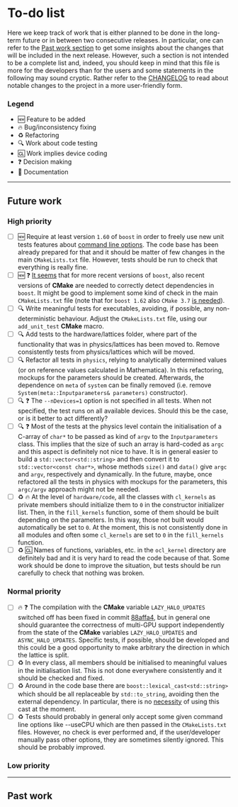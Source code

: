 # To-do list

Here we keep track of work that is either planned to be done in the long-term future or in between two consecutive releases.
In particular, one can refer to the [Past work section](#past-work) to get some insights about the changes that will be included in the next release.
However, such a section is not intended to be a complete list and, indeed, you should keep in mind that this file is more for the developers than for the users and some statements in the following may sound cryptic.
Rather refer to the [CHANGELOG](https://github.com/AG-Philipsen/cl2qcd/blob/master/CHANGELOG.md) to read about notable changes to the project in a more user-friendly form.

### Legend

* :new: Feature to be added
* :fire: Bug/inconsistency fixing
* :recycle: Refactoring
* :mag: Work about code testing
* :cl: Work implies device coding
* :question: Decision making
* :memo: Documentation

----

## Future work

### High priority

 - [ ] :new: Require at least version `1.60` of `boost` in order to freely use new unit tests features about [command line options](https://www.boost.org/doc/libs/1_60_0/libs/test/doc/html/boost_test/change_log.html).
             The code base has been already prepared for that and it should be matter of few changes in the main `CMakeLists.txt` file.
             However, tests should be run to check that everything is really fine.
 - [ ] :new: :question: [It seems](https://stackoverflow.com/a/42124857) that for more recent versions of `boost`, also recent versions of **CMake** are needed to correctly detect dependencies in `boost`.
                        It might be good to implement some kind of check in the main `CMakeLists.txt` file (note that for `boost 1.62` also `CMake 3.7` [is needed](https://stackoverflow.com/a/40929234)).
 - [ ] :mag: Write meaningful tests for executables, avoiding, if possible, any non-deterministic behaviour.
             Adjust the `CMakeLists.txt` file, using our `add_unit_test` **CMake** macro.
 - [ ] :mag: Add tests to the hardware/lattices folder, where part of the functionality that was in physics/lattices has been moved to.
             Remove consistently tests from physics/lattices which will be moved.
 - [ ] :mag: Refactor all tests in `physics`, relying to analytically determined values (or on reference values calculated in Mathematica).
             In this refactoring, mockups for the parameters should be created.
             Afterwards, the dependence on `meta` of `system` can be finally removed (i.e. remove `System(meta::Inputparameters& parameters)` constructor).
 - [ ] :mag: :question: The `--nDevices=1` option is not specified in all tests.
                        When not specified, the test runs on all available devices.
                        Should this be the case, or is it better to act differently?
 - [ ] :mag: :question: Most of the tests at the physics level contain the initialisation of a C-array of `char*` to be passed as kind of `argv` to the `Inputparameters` class.
                        This implies that the size of such an array is hard-coded as `argc` and this aspect is definitely not nice to have.
                        It is in general easier to build a `std::vector<std::string>` and then convert it to `std::vector<const char*>`, whose methods `size()` and `data()` give `argc` and `argv`, respectively and dynamically.
                        In the future, maybe, once refactored all the tests in physics with mockups for the parameters, this `argc/argv` approach might not be needed.
 - [ ] :recycle: :fire: At the level of `hardware/code`, all the classes with `cl_kernels` as private members should initialize them to `0` in the constructor initializer list.
                        Then, in the `fill_kernels` function, some of them should be built depending on the parameters.
                        In this way, those not built would automatically be set to `0`.
                        At the moment, this is not consistently done in all modules and often some `cl_kernels` are set to `0` in the `fill_kernels` function.
 - [ ] :recycle: :cl: Names of functions, variables, etc. in the `ocl_kernel` directory are definitely bad and it is very hard to read the code because of that.
                      Some work should be done to improve the situation, but tests should be run carefully to check that nothing was broken.

### Normal priority

 - [ ] :fire: :question: The compilation with the **CMake** variable `LAZY_HALO_UPDATES` switched off has been fixed in commit [88affa4](https://github.com/AG-Philipsen/cl2qcd/commit/88affa4ff4f68eddfd27c93dd951471511d376e6), but in general one should guarantee the correctness of multi-GPU support independently from the state of the **CMake** variables `LAZY_HALO_UPDATES` and `ASYNC_HALO_UPDATES`.
                         Specific tests, if possible, should be developed and this could be a good opportunity to make arbitrary the direction in which the lattice is split.
 - [ ] :recycle: In every class, all members should be initialised to meaningful values in the initialisation list.
                 This is not done everywhere consistently and it should be checked and fixed.
 - [ ] :recycle: Around in the code base there are `boost::lexical_cast<std::string>` which should be all replaceable by `std::to_string`, avoiding then the external dependency.
                 In particular, there is no [necessity](https://stackoverflow.com/a/29399444) of using this cast at the moment.
 - [ ] :recycle: Tests should probably in general only accept some given command line options like --useCPU which are then passed in the `CMakeLists.txt` files.
                 However, no check is ever performed and, if the user/developer manually pass other options, they are sometimes silently ignored.
                 This should be probably improved.

### Low priority


----

## Past work
